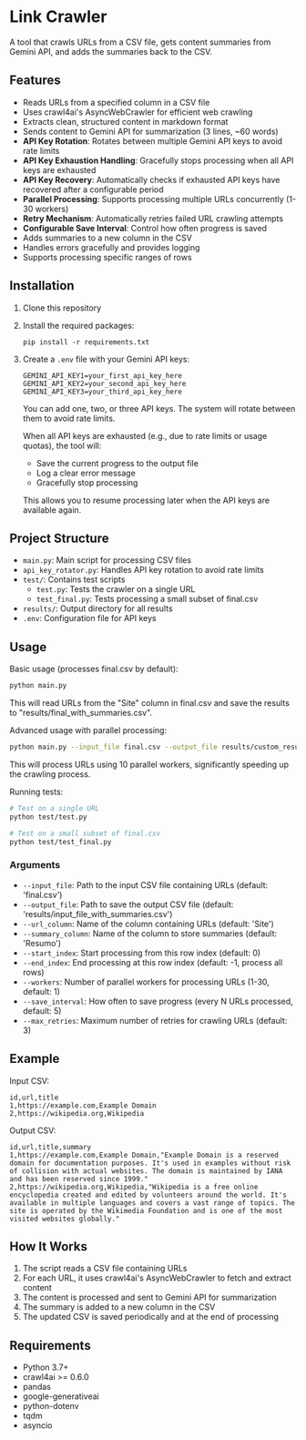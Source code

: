 # Link Crawler

A tool that crawls URLs from a CSV file, gets content summaries from Gemini API, and adds the summaries back to the CSV.

## Features

- Reads URLs from a specified column in a CSV file
- Uses crawl4ai's AsyncWebCrawler for efficient web crawling
- Extracts clean, structured content in markdown format
- Sends content to Gemini API for summarization (3 lines, ~60 words)
- **API Key Rotation**: Rotates between multiple Gemini API keys to avoid rate limits
- **API Key Exhaustion Handling**: Gracefully stops processing when all API keys are exhausted
- **API Key Recovery**: Automatically checks if exhausted API keys have recovered after a configurable period
- **Parallel Processing**: Supports processing multiple URLs concurrently (1-30 workers)
- **Retry Mechanism**: Automatically retries failed URL crawling attempts
- **Configurable Save Interval**: Control how often progress is saved
- Adds summaries to a new column in the CSV
- Handles errors gracefully and provides logging
- Supports processing specific ranges of rows

## Installation

1. Clone this repository
2. Install the required packages:
   ```
   pip install -r requirements.txt
   ```
3. Create a `.env` file with your Gemini API keys:
   ```
   GEMINI_API_KEY1=your_first_api_key_here
   GEMINI_API_KEY2=your_second_api_key_here
   GEMINI_API_KEY3=your_third_api_key_here
   ```
   You can add one, two, or three API keys. The system will rotate between them to avoid rate limits.

   When all API keys are exhausted (e.g., due to rate limits or usage quotas), the tool will:
   - Save the current progress to the output file
   - Log a clear error message
   - Gracefully stop processing

   This allows you to resume processing later when the API keys are available again.

## Project Structure

- `main.py`: Main script for processing CSV files
- `api_key_rotator.py`: Handles API key rotation to avoid rate limits
- `test/`: Contains test scripts
  - `test.py`: Tests the crawler on a single URL
  - `test_final.py`: Tests processing a small subset of final.csv
- `results/`: Output directory for all results
- `.env`: Configuration file for API keys

## Usage

Basic usage (processes final.csv by default):

```bash
python main.py
```

This will read URLs from the "Site" column in final.csv and save the results to "results/final_with_summaries.csv".

Advanced usage with parallel processing:

```bash
python main.py --input_file final.csv --output_file results/custom_results.csv --url_column Site --summary_column Resumo --start_index 0 --end_index 100 --workers 10
```

This will process URLs using 10 parallel workers, significantly speeding up the crawling process.

Running tests:

```bash
# Test on a single URL
python test/test.py

# Test on a small subset of final.csv
python test/test_final.py
```

### Arguments

- `--input_file`: Path to the input CSV file containing URLs (default: 'final.csv')
- `--output_file`: Path to save the output CSV file (default: 'results/input_file_with_summaries.csv')
- `--url_column`: Name of the column containing URLs (default: 'Site')
- `--summary_column`: Name of the column to store summaries (default: 'Resumo')
- `--start_index`: Start processing from this row index (default: 0)
- `--end_index`: End processing at this row index (default: -1, process all rows)
- `--workers`: Number of parallel workers for processing URLs (1-30, default: 1)
- `--save_interval`: How often to save progress (every N URLs processed, default: 5)
- `--max_retries`: Maximum number of retries for crawling URLs (default: 3)

## Example

Input CSV:
```
id,url,title
1,https://example.com,Example Domain
2,https://wikipedia.org,Wikipedia
```

Output CSV:
```
id,url,title,summary
1,https://example.com,Example Domain,"Example Domain is a reserved domain for documentation purposes. It's used in examples without risk of collision with actual websites. The domain is maintained by IANA and has been reserved since 1999."
2,https://wikipedia.org,Wikipedia,"Wikipedia is a free online encyclopedia created and edited by volunteers around the world. It's available in multiple languages and covers a vast range of topics. The site is operated by the Wikimedia Foundation and is one of the most visited websites globally."
```

## How It Works

1. The script reads a CSV file containing URLs
2. For each URL, it uses crawl4ai's AsyncWebCrawler to fetch and extract content
3. The content is processed and sent to Gemini API for summarization
4. The summary is added to a new column in the CSV
5. The updated CSV is saved periodically and at the end of processing

## Requirements

- Python 3.7+
- crawl4ai >= 0.6.0
- pandas
- google-generativeai
- python-dotenv
- tqdm
- asyncio
